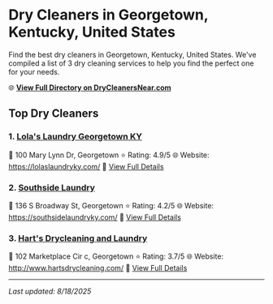 # Dry Cleaners in Georgetown, Kentucky, United States

Find the best dry cleaners in Georgetown, Kentucky, United States. We've compiled a list of 3 dry cleaning services to help you find the perfect one for your needs.

🌐 **[View Full Directory on DryCleanersNear.com](https://drycleanersnear.com/city/US/Kentucky/Georgetown)**

## Top Dry Cleaners

### 1. [Lola's Laundry Georgetown KY](https://drycleanersnear.com/dryCleaner/688f1fc246b6614a95a95b21/lola-s-laundry-georgetown-ky)
📍 100 Mary Lynn Dr, Georgetown
⭐ Rating: 4.9/5
🌐 Website: https://lolaslaundryky.com/
🔗 [View Full Details](https://drycleanersnear.com/dryCleaner/688f1fc246b6614a95a95b21/lola-s-laundry-georgetown-ky)

### 2. [Southside Laundry](https://drycleanersnear.com/dryCleaner/688f204246b6614a95a9607c/southside-laundry)
📍 136 S Broadway St, Georgetown
⭐ Rating: 4.2/5
🌐 Website: https://southsidelaundryky.com/
🔗 [View Full Details](https://drycleanersnear.com/dryCleaner/688f204246b6614a95a9607c/southside-laundry)

### 3. [Hart's Drycleaning and Laundry](https://drycleanersnear.com/dryCleaner/688f1fd746b6614a95a95d0d/hart-s-drycleaning-and-laundry)
📍 102 Marketplace Cir c, Georgetown
⭐ Rating: 3.7/5
🌐 Website: http://www.hartsdrycleaning.com/
🔗 [View Full Details](https://drycleanersnear.com/dryCleaner/688f1fd746b6614a95a95d0d/hart-s-drycleaning-and-laundry)


---

*Last updated: 8/18/2025*
